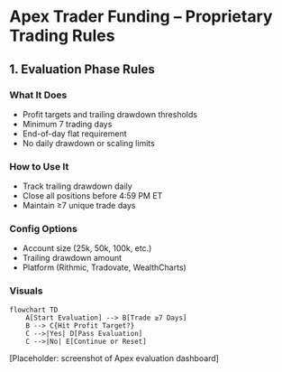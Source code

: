 # Apex Trader Funding – Proprietary Trading Rules

## 1. Evaluation Phase Rules
### What It Does
- Profit targets and trailing drawdown thresholds  
- Minimum 7 trading days  
- End-of-day flat requirement  
- No daily drawdown or scaling limits  

### How to Use It
- Track trailing drawdown daily  
- Close all positions before 4:59 PM ET  
- Maintain ≥7 unique trade days  

### Config Options
- Account size (25k, 50k, 100k, etc.)  
- Trailing drawdown amount  
- Platform (Rithmic, Tradovate, WealthCharts)  

### Visuals
```mermaid
flowchart TD
    A[Start Evaluation] --> B[Trade ≥7 Days]
    B --> C{Hit Profit Target?}
    C -->|Yes| D[Pass Evaluation]
    C -->|No| E[Continue or Reset]
```

[Placeholder: screenshot of Apex evaluation dashboard]
